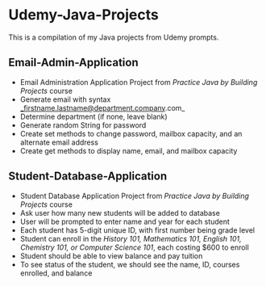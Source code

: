 # Udemy-Java-Projects
This is a compilation of my Java projects from Udemy prompts.

## Email-Admin-Application
* Email Administration Application Project from _Practice Java by Building Projects_ course
* Generate email with syntax _firstname.lastname@department.company.com_
* Determine department (if none, leave blank)
* Generate random String for password
* Create set methods to change password, mailbox capacity, and an alternate email address
* Create get methods to display name, email, and mailbox capacity

## Student-Database-Application
* Student Database Application Project from _Practice Java by Building Projects_ course
* Ask user how many new students will be added to database
* User will be prompted to enter name and year for each student
* Each student has 5-digit unique ID, with first number being grade level
* Student can enroll in the _History 101, Mathematics 101, English 101, Chemistry 101, or Computer Science 101_, each costing $600 to enroll
* Student should be able to view balance and pay tuition
* To see status of the student, we should see the name, ID, courses enrolled, and balance